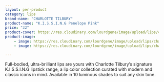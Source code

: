 ```yaml
---
layout: per-product
category: lips
brand-name: "CHARLOTTE TILBURY"
product-name: "K.I.S.S.I.N.G Penelope Pink"
price: "32"
product-cover: https://res.cloudinary.com/lourdgene/image/upload/lips/charlotte-luxury-lipstick/penelope-pink.jpg
product-image:
    - image: https://res.cloudinary.com/lourdgene/image/upload/lips/charlotte-luxury-lipstick/penelope-pink.jpg
    - image: https://res.cloudinary.com/lourdgene/image/upload/lips/charlotte-luxury-lipstick/penelope-pink-shade.jpg

---
```

Full-bodied, ultra-brilliant lips are yours with Charlotte Tilbury’s signature K.I.S.S.I.N.G lipstick range, a lip color collection curated with modern and classic icons in mind. Available in 10 luminous shades to suit any skin tone.

